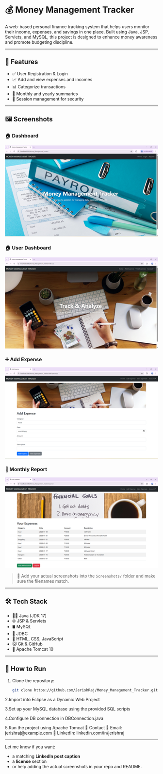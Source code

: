 # 💰 Money Management Tracker

A web-based personal finance tracking system that helps users monitor their income, expenses, and savings in one place. Built using Java, JSP, Servlets, and MySQL, this project is designed to enhance money awareness and promote budgeting discipline.

---

## 🚀 Features

- ✅ User Registration & Login
- 📈 Add and view expenses and incomes
- 📊 Categorize transactions
- 📅 Monthly and yearly summaries
- 🔐 Session management for security

---

## 🖼️ Screenshots

### 🏠 Dashboard
![Dashboard](Screenshots/dashboard.png)

### 🏠 User Dashboard
![Add Expense](Screenshots/user-dashboard.png)

### ➕ Add Expense
![Add Expense](Screenshots/add-expense.png)

### 📅 Monthly Report
![Monthly Report](Screenshots/view-expense.png)

> 📌 Add your actual screenshots into the `Screenshots/` folder and make sure the filenames match.

---

## 🛠️ Tech Stack

- 👨‍💻 Java (JDK 17)
- 🌐 JSP & Servlets
- 🛢️ MySQL
- 🔗 JDBC
- 🎨 HTML, CSS, JavaScript
- 🐱 Git & GitHub
- 🚀 Apache Tomcat 10

---

## 🧪 How to Run

1. Clone the repository:
   ```bash
   git clone https://github.com/JerishRaj/Money_Management_Tracker.git
2.Import into Eclipse as a Dynamic Web Project

3.Set up your MySQL database using the provided SQL scripts

4.Configure DB connection in DBConnection.java

5.Run the project using Apache Tomcat
📩 Contact
📧 Email: jerishraj@example.com
📱 LinkedIn: linkedin.com/in/jerishraj



---

Let me know if you want:
- a matching **LinkedIn post caption**
- a **license** section
- or help adding the actual screenshots in your repo and README.
